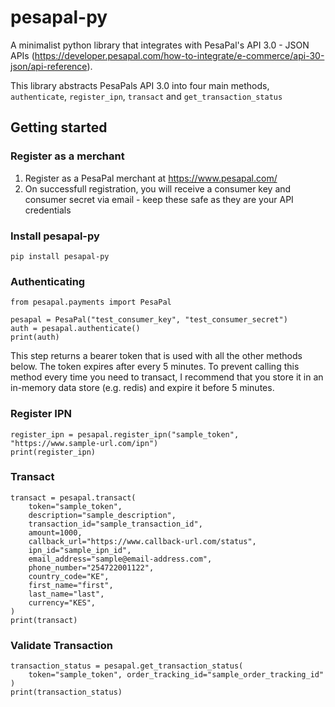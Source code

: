 # pesapal-py
A minimalist python library that integrates with PesaPal's API 3.0 - JSON APIs (https://developer.pesapal.com/how-to-integrate/e-commerce/api-30-json/api-reference).

This library abstracts PesaPals API 3.0 into four main methods, `authenticate`, `register_ipn`, `transact` and `get_transaction_status`

## Getting started

### Register as a merchant
1. Register as a PesaPal merchant at https://www.pesapal.com/
2. On successfull registration, you will receive a consumer key and consumer secret via email - keep these safe as they are your API credentials

### Install pesapal-py
```
pip install pesapal-py
```

### Authenticating
```
from pesapal.payments import PesaPal

pesapal = PesaPal("test_consumer_key", "test_consumer_secret")
auth = pesapal.authenticate()
print(auth)
```
This step returns a bearer token that is used with all the other methods below. The token expires after every 5 minutes. To prevent calling this method every time you need to transact, I recommend that you store it in an in-memory data store (e.g. redis) and expire it before 5 minutes.

### Register IPN
```
register_ipn = pesapal.register_ipn("sample_token", "https://www.sample-url.com/ipn")
print(register_ipn)
```

### Transact
```
transact = pesapal.transact(
    token="sample_token",
    description="sample_description",
    transaction_id="sample_transaction_id",
    amount=1000,
    callback_url="https://www.callback-url.com/status",
    ipn_id="sample_ipn_id",
    email_address="sample@email-address.com",
    phone_number="254722001122",
    country_code="KE",
    first_name="first",
    last_name="last",
    currency="KES",
)
print(transact)
```

### Validate Transaction
```
transaction_status = pesapal.get_transaction_status(
    token="sample_token", order_tracking_id="sample_order_tracking_id"
)
print(transaction_status)
```
